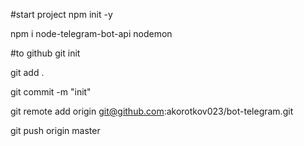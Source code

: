 #start project
npm init -y 

npm i node-telegram-bot-api nodemon

#to github
git init

git add .

git commit -m "init"

git remote add origin git@github.com:akorotkov023/bot-telegram.git

git push origin master

